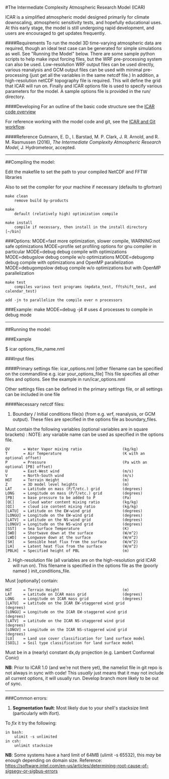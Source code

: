 #The Intermediate Complexity Atmospheric Research Model (ICAR)

ICAR is a simplified atmospheric model designed primarily for climate downscaling, atmospheric sensitivity tests, and hopefully educational uses. At this early stage, the model is still undergoing rapid development, and users are encouraged to get updates frequently. 

####Requirements
To run the model 3D time-varying atmospheric data are required, though an ideal test case can be generated for simple simulations as well.  See "Running the Model" below. There are some sample python scripts to help make input forcing files, but the WRF pre-processing system can also be used.  Low-resolution WRF output files can be used directly, various reanalysis and GCM output files can be used with minimal pre-processing (just get all the variables in the same netcdf file.)  In addition, a high-resolution netCDF topography file is required.  This will define the grid that ICAR will run on.  Finally and ICAR options file is used to specify various parameters for the model.  A sample options file is provided in the run/ directory. 

####Developing
For an outline of the basic code structure see the [ICAR code overview](https://github.com/NCAR/icar/blob/develop/docs/icar_code_overview.md)

For reference working with the model code and git, see the [ICAR and Git workflow](https://github.com/NCAR/icar/blob/develop/docs/howto/icar_and_git_howto.md). 

####Reference
Gutmann, E. D., I. Barstad, M. P. Clark, J. R. Arnold, and R. M. Rasmussen (2016), *The Intermediate Complexity Atmospheric Research Model*, J. Hydrometeor, accepted.

---------------------------------------------------------------------------------
##Compiling the model: 
    
Edit the makefile to set the path to your compiled NetCDF and FFTW libraries
    
Also to set the compiler for your machine if necessary (defaults to gfortran)
    
    make clean
        remove build by-products
        
    make
        default (relatively high) optimization compile 
    
    make install
        compile if necessary, then install in the install directory [~/bin]
    
###Options: 
    MODE=fast           more optimization, slower compile, WARNING:not safe optimizations
    MODE=profile        set profiling options for gnu compiler in particular
    MODE=debug          debug compile with optimizations
    MODE=debugslow      debug compile w/o optimizations
    MODE=debugomp       debug compile with optimizations and OpenMP parallelization
    MODE=debugompslow   debug compile w/o optimizations but with OpenMP parallelization

    make test
        compiles various test programs (mpdata_test, fftshift_test, and calendar_test)
    
    add -jn to parallelize the compile over n processors 
    
###Example:
    make MODE=debug -j4  # uses 4 processes to compile in debug mode

---------------------------------------------------------------------------------
##Running the model:

###Example

$ icar options_file_name.nml

###Input files

####Primary settings file:
icar\_options.nml [other filename can be specified on the commandline e.g. icar your\_options\_file]
        This file specifies all other files and options.  See the example in run/icar\_options.nml

Other settings files can be defined in the primary settings file, or all settings can be included in one file
    
####Necessary netcdf files: 

1) Boundary / Initial conditions file(s) (from e.g. wrf, reanalysis, or GCM output).  These files are specified in the options file as boundary\_files. 

Must contain the following variables (optional variables are in square brackets) :
NOTE: any variable name can be used as specified in the options file. 

    QV      = Water Vapor mixing ratio                  (kg/kg)
    T       = Air Temperature                           (K with an optional offset)
    P       = Pressure                                  (Pa with an optional [PB] offset)
    U       = East-West wind                            (m/s)
    V       = North-South wind                          (m/s)
    HGT     = Terrain Height                            (m)
    Z       = 3D model level heights                    (m)
    LAT     = Latitude on mass (P/T/etc.) grid          (degrees)
    LONG    = Longitude on mass (P/T/etc.) grid         (degrees)
    [PB]    = base pressure to be added to P            (Pa)
    [QC]    = cloud water content mixing ratio          (kg/kg)
    [QI]    = cloud ice content mixing ratio            (kg/kg)
    [LATU]  = Latitude on the EW-wind grid              (degrees)
    [LONGU] = Longitude on the EW-wind grid             (degrees)
    [LATV]  = Latitude on the NS-wind grid              (degrees)
    [LONGV] = Longitude on the NS-wind grid             (degrees)
    [SST]   = Sea Surface Temperature                   (K)
    [SWD]   = Shortwave down at the surface             (W/m^2)
    [LWD]   = Longwave down at the surface              (W/m^2)
    [SH]    = Sensible heat flux from the surface       (W/m^2)
    [LH]    = Latent heat flux from the surface         (W/m^2)
    [PBLH]  = Specified height of PBL                   (m)

2) High-resolution file (all variables are on the high-resolution grid ICAR will run on).  This filename is specified in the options file as the (poorly named ) init\_conditions\_file. 

Must [optionally] contain:

    HGT     = Terrain Height                            (m)
    LAT     = Latitude on ICAR mass grid                (degrees)
    LONG    = Longitude on ICAR mass grid               (degrees)
    [LATU]  = Latitude on the ICAR EW-staggered wind grid         (degrees)
    [LONGU] = Longitude on the ICAR EW-staggered wind grid        (degrees)
    [LATV]  = Latitude on the ICAR NS-staggered wind grid         (degrees)
    [LONGV] = Longitude on the ICAR NS-staggered wind grid        (degrees)
    [LU]    = Land use cover classification for land surface model
    [SOIL]  = Soil type classification for land surface model

Must be in a (nearly) constant dx,dy projection (e.g. Lambert Conformal Conic)
            
**NB**: Prior to ICAR 1.0 (and we're not there yet), the namelist file in git repo is not always in sync with code! This *usually* just means that it may not include all current options, it will usually run. Develop branch more likely to be out of sync. 

---------------------------------------------------------------------------------
###Common errors:

1) **Segmentation fault**:
    Most likely due to your shell's stacksize limit (particularly with ifort). 
    
To *fix* it try the following: 

    in bash:
        ulimit -s unlimited
    in csh: 
        unlimit stacksize
        
**NB**: Some systems have a hard limit of 64MB (ulimit -s 65532), this *may* be enough depending on domain size. 
Reference: https://software.intel.com/en-us/articles/determining-root-cause-of-sigsegv-or-sigbus-errors
